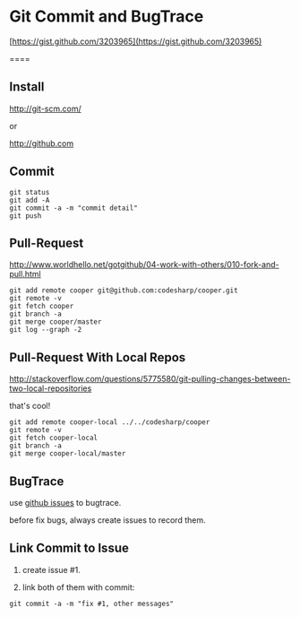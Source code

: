 # Git Commit and BugTrace

[https://gist.github.com/3203965](https://gist.github.com/3203965)

====

## Install

http://git-scm.com/

or

http://github.com

## Commit

```shell
git status
git add -A
git commit -a -m "commit detail"
git push
```

## Pull-Request

http://www.worldhello.net/gotgithub/04-work-with-others/010-fork-and-pull.html

```shell
git add remote cooper git@github.com:codesharp/cooper.git
git remote -v
git fetch cooper
git branch -a
git merge cooper/master
git log --graph -2
```

## Pull-Request With Local Repos

http://stackoverflow.com/questions/5775580/git-pulling-changes-between-two-local-repositories

that's cool!

```shell
git add remote cooper-local ../../codesharp/cooper
git remote -v
git fetch cooper-local
git branch -a
git merge cooper-local/master
```

## BugTrace

use [github issues](https://github.com/codesharp/infrastructure/issues) to bugtrace.

before fix bugs, always create issues to record them.


## Link Commit to Issue

1. create issue #1.

2. link both of them with commit:

```shell
git commit -a -m "fix #1, other messages"
```



